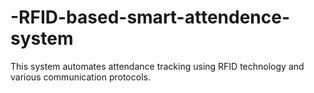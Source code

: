 # -RFID-based-smart-attendence-system
This system automates attendance tracking using RFID technology and various communication protocols.
